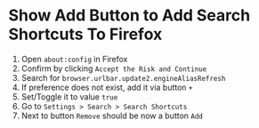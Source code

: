 # Show Add Button to Add Search Shortcuts To Firefox

1. Open `about:config` in Firefox
1. Confirm by clicking <kyb>`Accept the Risk and Continue`</kyb>
1. Search for `browser.urlbar.update2.engineAliasRefresh`
1. If preference does not exist, add it via button `+`
1. Set/Toggle it to value `true`
1. Go to `Settings > Search > Search Shortcuts`
1. Next to button `Remove` should be now a button `Add`
